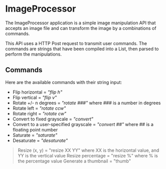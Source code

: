 # ImageProcessor

The ImageProcessor application is a simple image manipulation API that accepts an image file and can transform the image by a combinations of commands.

This API uses a HTTP Post request to transmit user commands. The commands are strings that have been compiled into a List, then parsed to perform the manipulations.

## Commands

Here are the available commands with their string input:

- Flip horizontal = *"flip h"*
- Flip vertical = *"flip v"*
- Rotate +/- n degrees = *"rotate ###"* where ### is a number in degrees
- Rotate left = *"rotate ccw"*
- Rotate right = *"rotate cw"*
- Convert to fixed grayscale = *"convert"*
- Convert to a user-specified grayscale = *"convert ##"* where ## is a floating point number
- Saturate = *"saturate"*
- Desaturate = *"desaturate"*
> Resize (x, y) = "resize XX YY" where XX is the horizontal value, and YY is the vertical value
> Resize percentage = "resize %" where % is the percentage value
> Generate a thumbnail = "thumb"
